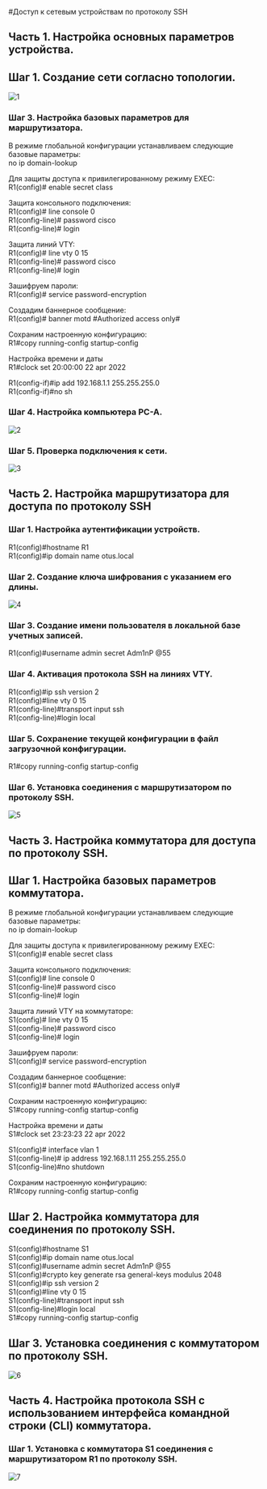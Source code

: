 #Доступ к сетевым устройствам по протоколу SSH


## Часть 1. Настройка основных параметров устройства.  


## Шаг 1. Создание сети согласно топологии.  
  

![1](1.png)  
  
### Шаг 3. Настройка базовых параметров для маршрутизатора.    
  
В режиме глобальной конфигурации устанавливаем следующие базовые параметры:    
no ip domain-lookup  

Для защиты доступа к привилегированному режиму EXEC:   
R1(config)# enable secret class  
    
Защита консольного подключения:  
R1(config)# line console 0   
R1(config-line)# password cisco   
R1(config-line)# login  

Защита линий VTY:  
R1(config)# line vty 0 15   
R1(config-line)# password cisco   
R1(config-line)# login  

Зашифруем пароли:  
R1(config)# service password-encryption    
  
Создадим баннерное сообщение:    
R1(config)# banner motd #Authorized access only#     
  
Сохраним настроенную конфигурацию:  
R1#copy running-config startup-config
  
Настройка времени и даты  
R1#clock set 20:00:00 22 apr 2022    
  
R1(config-if)#ip add 192.168.1.1 255.255.255.0  
R1(config-if)#no sh  

### Шаг 4. Настройка компьютера PC-A.  
![2](2.png)  
  
### Шаг 5. Проверка подключения к сети.    
![3](3.png)    
## Часть 2. Настройка маршрутизатора для доступа по протоколу SSH  
### Шаг 1. Настройка аутентификации устройств.
R1(config)#hostname R1  
R1(config)#ip domain name otus.local  
### Шаг 2. Создание ключа шифрования с указанием его длины.
![4](4.png)    
### Шаг 3. Создание имени пользователя в локальной базе учетных записей.
R1(config)#username admin secret Adm1nP @55  
### Шаг 4. Активация протокола SSH на линиях VTY.
R1(config)#ip ssh version 2  
R1(config)#line vty 0 15  
R1(config-line)#transport input ssh  
R1(config-line)#login local  
### Шаг 5. Сохранение текущей конфигурации в файл загрузочной конфигурации.
R1#copy running-config startup-config  
### Шаг 6. Установка соединения с маршрутизатором по протоколу SSH.  
![5](5.png)     
## Часть 3. Настройка коммутатора для доступа по протоколу SSH.  
## Шаг 1. Настройка базовых параметров коммутатора.  
В режиме глобальной конфигурации устанавливаем следующие базовые параметры:    
no ip domain-lookup  

Для защиты доступа к привилегированному режиму EXEC:   
S1(config)# enable secret class  
    
Защита консольного подключения:  
S1(config)# line console 0   
S1(config-line)# password cisco   
S1(config-line)# login  

Защита линий VTY на коммутаторе:  
S1(config)# line vty 0 15   
S1(config-line)# password cisco   
S1(config-line)# login  

Зашифруем пароли:  
S1(config)# service password-encryption    
  
Создадим баннерное сообщение:    
S1(config)# banner motd #Authorized access only#     
  
Сохраним настроенную конфигурацию:  
S1#copy running-config startup-config
  
Настройка времени и даты  
S1#clock set 23:23:23 22 apr 2022  

S1(config)# interface vlan 1   
S1(config-line)# ip address 192.168.1.11 255.255.255.0  
S1(config-line)#no shutdown  
  
Сохраним настроенную конфигурацию:  
R1#copy running-config startup-config  
  
## Шаг 2. Настройка коммутатора для соединения по протоколу SSH.
S1(config)#hostname S1  
S1(config)#ip domain name otus.local    
S1(config)#username admin secret Adm1nP @55  
S1(config)#crypto key generate rsa general-keys modulus 2048
S1(config)#ip ssh version 2  
S1(config)#line vty 0 15  
S1(config-line)#transport input ssh  
S1(config-line)#login local  
S1#copy running-config startup-config  
## Шаг 3. Установка соединения с коммутатором по протоколу SSH.
![6](6.png)      
## Часть 4. Настройка протокола SSH с использованием интерфейса командной строки (CLI) коммутатора.
### Шаг 1. Установка с коммутатора S1 соединения с маршрутизатором R1 по протоколу SSH.
![7](7.png)      















